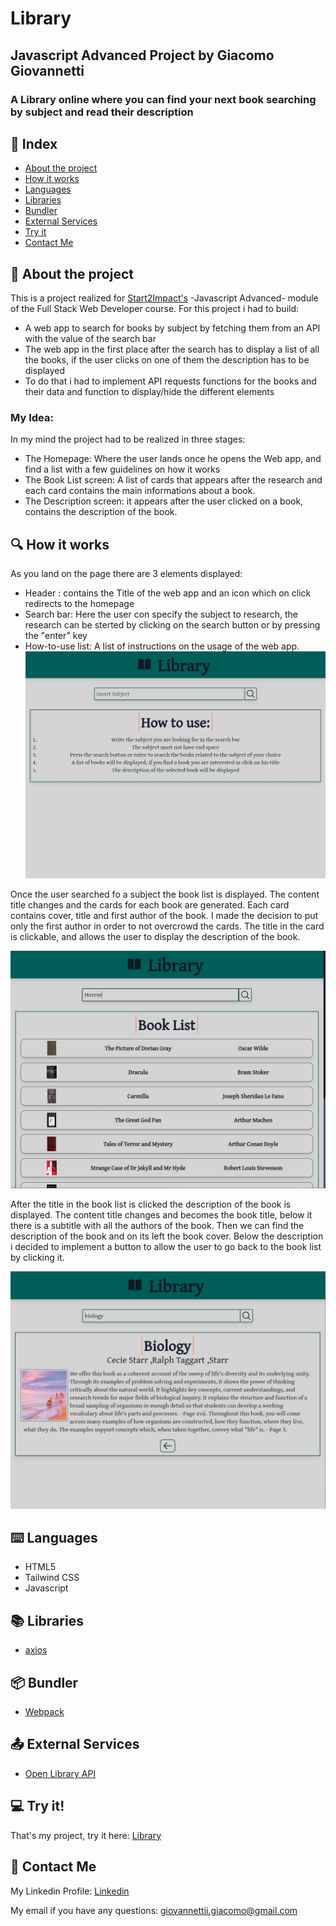 # Library 

## Javascript Advanced Project by Giacomo Giovannetti

### A Library online where you can find your next book searching by subject and read their description 

## :bookmark_tabs: Index
* [About the project](#floppy_disk-about-the-project)
* [How it works](#mag-how-it-works)
* [Languages](#keyboard-languages)
* [Libraries](#books-libraries)
* [Bundler](#package-bundler)
* [External Services](#outbox_tray-external-services)
* [Try it](#computer-try-it)
* [Contact Me](#email-contact-me)

## 	:floppy_disk: About the project

This is a project realized for [Start2Impact's](https://www.start2impact.it/) -Javascript Advanced- module of the Full Stack Web Developer course. For this project i had to build: 
* A web app to search for books by subject by fetching them from an API with the value of the search bar
* The web app in the first place after the search has to display a list of all the books, if the user clicks on one of them the description has to be displayed
* To do that i had to implement API requests functions for the books and their data and function to display/hide the different elements

### My Idea: 

In my mind the project had to be realized in three stages: 
* The Homepage: Where the user lands once he opens the Web app, and find a list with a few guidelines on how it works
* The Book List screen: A list of cards that appears after the research and each card contains the main informations about a book. 
* The Description screen: it appears after the user clicked on a book, contains the description of the book.

## :mag: How it works

As you land on the page there are 3 elements displayed: 
* Header : contains the Title of the web app and an icon which on click redirects to the homepage
* Search bar: Here the user con specify the subject to research, the research can be sterted by clicking on the search button or by pressing the "enter" key
* How-to-use list: A list of instructions on the usage of the web app.  
![Screenshot of the Library homepage](/src/assets/Homepage.jpg)

Once the user searched fo a subject the book list is displayed. The content title changes and the cards for each book are generated. Each card contains cover, title and first author of the book. 
I made the decision to put only the first author in order to not overcrowd the cards.
The title in the card is clickable, and allows the user to display the description of the book.

![Screenshot of the Book list](/src/assets/Book-list.jpg)

After the title in the book list is clicked the description of the book is displayed. The content title changes and becomes the book title, below it there is a subtitle with all the authors of the book. Then we can find the description of the book and on its left the book cover.
Below the description i decided to implement a button to allow the user to go back to the book list by clicking it. 

![Screenshot of the book description](/src/assets/book-description.jpg)

## :keyboard: Languages
* HTML5
* Tailwind CSS
* Javascript
## :books: Libraries
* [axios](https://axios-http.com/)
## :package: Bundler
* [Webpack](https://webpack.js.org/) 
## :outbox_tray: External Services
* [Open Library API](https://openlibrary.org/developers/api)
## :computer: Try it!
That's my project, try it here: [Library](https://js-advanced-giacomo-giovannetti.netlify.app/)
## :email: Contact Me

My Linkedin Profile: [Linkedin](https://www.linkedin.com/in/giacomogiovannetti/)

My email if you have any questions: giovannettii.giacomo@gmail.com